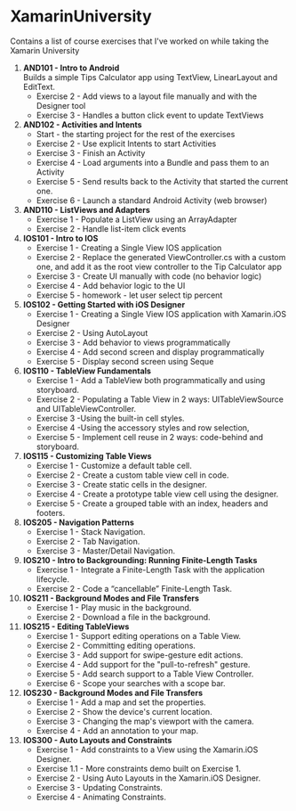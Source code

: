 # XamarinUniversity
Contains a list of course exercises that I've worked on while taking the Xamarin University


<ol>
 <li><b>AND101 - Intro to Android</b> <br>
 Builds a simple Tips Calculator app using  TextView, LinearLayout and EditText.
   <ul>
    <li>Exercise 2 - Add views to a layout file manually and with the Designer tool
    </li>
    <li>Exercise 3 - Handles a button click event to update TextViews
    </li>
   </ul> 
 </li>
  <li><b>AND102 - Activities and Intents</b>
   <ul>
    <li>Start - the starting project for the rest of the exercises
    </li>
    <li>Exercise 2 - Use explicit Intents to start Activities
    </li>
    <li>Exercise 3 - Finish an Activity
    </li>
    <li>Exercise 4 - Load arguments into a Bundle and pass them to an Activity
    </li>
    <li>Exercise 5 - Send results back to the Activity that started the current one.
    </li>
    <li>Exercise 6 - Launch a standard Android Activity (web browser)
    </li>
    </ul>
 </li>
   <li><b>AND110 - ListViews and Adapters</b>
   <ul>
    <li>Exercise 1 - Populate a ListView using an ArrayAdapter
    </li>
    <li>Exercise 2 - Handle list-item click events
    </li>
    </ul>
 </li>
</li>
   <li><b>IOS101 - Intro to IOS</b>
   <ul>
    <li>Exercise 1 - Creating a Single View IOS application
    </li>
    <li>Exercise 2 - Replace the generated ViewController.cs with a custom one, and add it
as the root view controller to the Tip Calculator app
    </li>
    <li>Exercise 3 - Create UI manually with code (no behavior logic)
    </li>
    <li>Exercise 4 - Add behavior logic to the UI
    </li>
    <li>Exercise 5 - homework - let user select tip percent
    </li>
   </ul>
 </li>
</li>
  <li><b>IOS102 - Getting Started with iOS Designer</b>
   <ul>
    <li>Exercise 1 - Creating a Single View IOS application with Xamarin.iOS Designer
    </li>
    <li>Exercise 2 - Using AutoLayout
    </li>
    <li>Exercise 3 - Add behavior to views programmatically
    </li>
    <li>Exercise 4 - Add second screen and display programmatically
    </li>
    <li>Exercise 5 - Display second screen using Seque
    </li>
   </ul>
 </li>
  <li><b>IOS110 - TableView Fundamentals</b>
   <ul>
    <li>Exercise 1 - Add a TableView both programmatically and using storyboard.
    </li>
    <li>Exercise 2 - Populating a Table View in 2 ways: UITableViewSource and UITableViewController.
    </li>
    <li>Exercise 3 -Using the built-in cell styles.
    </li>
    <li>Exercise 4 -Using the accessory styles and row selection,
    </li>
    <li>Exercise 5 - Implement cell reuse in 2 ways: code-behind and storyboard.
    </li>
   </ul>
  </li>
  <li><b>IOS115 - Customizing Table Views</b>
   <ul>
    <li>Exercise 1 - Customize a default table cell.
    </li>
    <li>Exercise 2 - Create a custom table view cell in code.
    </li>
    <li>Exercise 3 - Create static cells in the designer.
    </li>
    <li>Exercise 4 - Create a prototype table view cell using the designer.
    </li>
    <li>Exercise 5 - Create a grouped table with an index, headers and footers.
    </li>
   </ul>
  </li>
  <li><b>IOS205 - Navigation Patterns</b>
   <ul>
    <li>Exercise 1 - Stack Navigation.
    </li>
    <li>Exercise 2 - Tab Navigation.
    </li>
    <li>Exercise 3 - Master/Detail Navigation.
    </li>
   </ul>
  </li>
  <li><b>IOS210 - Intro to Backgrounding: Running Finite-Length Tasks</b>
   <ul>
    <li>Exercise 1 - Integrate a Finite-Length Task with the application lifecycle.
    </li>
    <li>Exercise 2 - Code a “cancellable” Finite-Length Task.
    </li>
   </ul>
  </li>
  <li><b>IOS211 - Background Modes and File Transfers</b>
   <ul>
    <li>Exercise 1 - Play music in the background.
    </li>
    <li>Exercise 2 - Download a file in the background.
    </li>
   </ul>
  </li>
  <li><b>IOS215 - Editing TableViews</b>
   <ul>
    <li>Exercise 1 - Support editing operations on a Table View.
    </li>
    <li>Exercise 2 - Committing editing operations.
    </li>
    <li>Exercise 3 - Add support for swipe-gesture edit actions.
    </li>
    <li>Exercise 4 - Add support for the "pull-to-refresh" gesture.
    </li>
    <li>Exercise 5 - Add search support to a Table View Controller.
    </li>
    <li>Exercise 6 - Scope your searches with a scope bar.
    </li>
   </ul>
  </li>
  <li><b>IOS230 - Background Modes and File Transfers</b>
   <ul>
    <li>Exercise 1 - Add a map and set the properties.
    </li>
    <li>Exercise 2 - Show the device's current location.
    </li>
    <li>Exercise 3 - Changing the map's viewport with the camera.
    </li>
    <li>Exercise 4 - Add an annotation to your map.
    </li>
    </ul>
  </li>  
  <li><b>IOS300 - Auto Layouts and Constraints</b>
   <ul>
    <li>Exercise 1 - Add constraints to a View using the Xamarin.iOS Designer.
    </li>
    <li>Exercise 1.1 - More constraints demo built on Exercise 1.
    </li>
    <li>Exercise 2 - Using Auto Layouts in the Xamarin.iOS Designer.
    </li>
    <li>Exercise 3 - Updating Constraints.
    </li>
    <li>Exercise 4 - Animating Constraints.
    </li>
    </ul>
  </li>

</ol>


